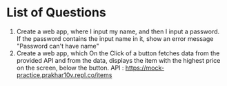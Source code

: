 # List of Questions
1. Create a web app, where I input my name, and then I input a password. If the password contains the input name in it, show an error message "Password can't have name"
2. Create a web app, which On the Click of a button fetches data from the provided API and from the data, displays the item with the highest price on the screen, below the button. API : https://mock-practice.prakhar10v.repl.co/items